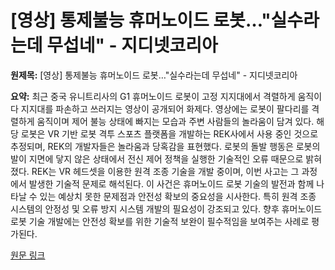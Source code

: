 # [영상] 통제불능 휴머노이드 로봇…"실수라는데 무섭네" - 지디넷코리아

**원제목:** [영상] 통제불능 휴머노이드 로봇…&quot;실수라는데 무섭네&quot; - 지디넷코리아

**요약:** 최근 중국 유니트리사의 G1 휴머노이드 로봇이 고정 지지대에서 격렬하게 움직이다 지지대를 파손하고 쓰러지는 영상이 공개되어 화제다.  영상에는 로봇이 팔다리를 격렬하게 움직이며 제어 불능 상태에 빠지는 모습과 주변 사람들의 놀라움이 담겨 있다.  해당 로봇은 VR 기반 로봇 격투 스포츠 플랫폼을 개발하는 REK사에서 사용 중인 것으로 추정되며,  REK의 개발자들은 놀라움과 당혹감을 표현했다.  로봇의 돌발 행동은 로봇의 발이 지면에 닿지 않은 상태에서 전신 제어 정책을 실행한 기술적인 오류 때문으로 밝혀졌다.  REK는 VR 헤드셋을 이용한 원격 조종 기술을 개발 중이며,  이번 사고는 그 과정에서 발생한 기술적 문제로 해석된다.  이 사건은 휴머노이드 로봇 기술의 발전과 함께 나타날 수 있는 예상치 못한 문제점과 안전성 확보의 중요성을 시사한다.  특히 원격 조종 시스템의 안정성 및 오류 방지 시스템 개발의 필요성이 강조되고 있다.  향후 휴머노이드 로봇 기술 개발에는 안전성 확보를 위한 기술적 보완이 필수적임을 보여주는 사례로 평가된다.

[원문 링크](https://zdnet.co.kr/view/?no=20250723133432)
